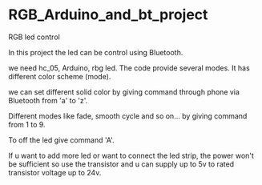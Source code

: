 # RGB_Arduino_and_bt_project

RGB led control

In this project the led can be control using Bluetooth. 


we need hc_05, Arduino, rbg led. 
The code provide several modes. 
It has different color scheme (mode). 


we can set different solid color by giving command through phone via Bluetooth from 'a' to 'z'. 


Different modes like fade, smooth cycle and so on... by giving command from 1 to 9.


To off the led give command 'A'. 


If u want to add more led or want to connect the led strip, the power won't be sufficient so use the transistor and u can supply up to 5v to rated transistor voltage up to 24v.



